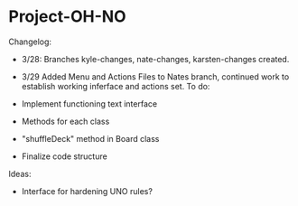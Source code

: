 # Project-OH-NO

Changelog:
* 3/28: Branches kyle-changes, nate-changes, karsten-changes created.
* 3/29 Added Menu and Actions Files to Nates branch, continued work to establish working inferface and actions set.
To do:

* Implement functioning text interface
* Methods for each class
* "shuffleDeck" method in Board class
* Finalize code structure

Ideas:

* Interface for hardening UNO rules?
